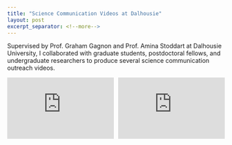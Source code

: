 ```yaml
---
title: "Science Communication Videos at Dalhousie"
layout: post
excerpt_separator: <!--more-->
---
```

Supervised by Prof. Graham Gagnon and Prof. Amina Stoddart at Dalhousie University, I collaborated with graduate students, postdoctoral fellows, and undergraduate researchers to produce several science communication outreach videos.


<div style="margin-top:1em;margin-bottom:1em">
  <div style="position:relative;padding-top:28.125%;">
    <iframe src="https://www.youtube.com/embed/5czbjc4iVMA" frameborder="0" allowfullscreen
      style="position:absolute;top:0;left:0;width:49%;height:100%;"></iframe>
      <iframe src="https://www.youtube.com/embed/5czbjc4iVMA" frameborder="0" allowfullscreen
        style="position:absolute;top:0;right:0;width:49%;height:100%;"></iframe>
  </div>
</div>
